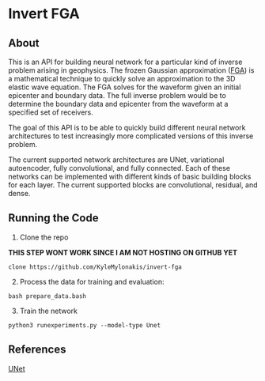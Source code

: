 # Invert FGA

## About

This is an API for building neural network for a particular kind of inverse problem arising in geophysics. The frozen Gaussian approximation ([FGA][1]) is a mathematical technique to quickly solve an approximation to the 3D elastic wave equation. The FGA solves for the waveform given an initial epicenter and boundary data. The full inverse problem would be to determine the boundary data and epicenter from the waveform at a specified set of receivers.

The goal of this API is to be able to quickly build different neural network architectures to test increasingly more complicated versions of this inverse problem. 

The current supported network architectures are UNet, variational autoencoder, fully convolutional, and fully connected. Each of these networks can be implemented with different kinds of basic building blocks for each layer. The current supported blocks are convolutional, residual, and dense. 

## Running the Code

1. Clone the repo 

**THIS STEP WONT WORK SINCE I AM NOT HOSTING ON GITHUB YET**
~~~
clone https://github.com/KyleMylonakis/invert-fga
~~~

2. Process the data for training and evaluation:
~~~
bash prepare_data.bash
~~~

3. Train the network
~~~
python3 runexperiments.py --model-type Unet
~~~

## References
[UNet][1]

[1]: https://arxiv.org/pdf/1505.04597.pdf

